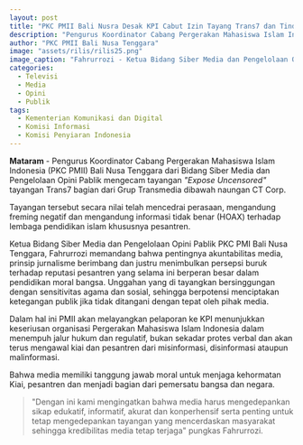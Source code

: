 ```yaml
---
layout: post
title: "PKC PMII Bali Nusra Desak KPI Cabut Izin Tayang Trans7 dan Tindak Tegas Oknum yang Terlibat"
description: "Pengurus Koordinator Cabang Pergerakan Mahasiswa Islam Indonesia (PKC PMII) Bali Nusa Tenggara dari Bidang Siber Media dan Pengelolaan Opini Pablik mengecam tayangan *"Expose Uncensored"* tayangan Trans7 bagian dari Grup Transmedia dibawah naungan CT Corp."
author: "PKC PMII Bali Nusa Tenggara"
image: "assets/rilis/rilis25.png"
image_caption: "Fahrurrozi - Ketua Bidang Siber Media dan Pengelolaan Opini Publik"
categories:
  - Televisi
  - Media
  - Opini
  - Publik
tags:
  - Kementerian Komunikasi dan Digital
  - Komisi Informasi
  - Komisi Penyiaran Indonesia
---
```



**Mataram** - Pengurus Koordinator Cabang Pergerakan Mahasiswa Islam Indonesia (PKC PMII) Bali Nusa Tenggara dari Bidang Siber Media dan Pengelolaan Opini Pablik mengecam tayangan *"Expose Uncensored"* tayangan Trans7 bagian dari Grup Transmedia dibawah naungan CT Corp.

Tayangan tersebut secara nilai telah mencedrai perasaan, mengandung freming negatif dan mengandung informasi tidak benar (HOAX) terhadap lembaga pendidikan islam khususnya pesantren.

Ketua Bidang Siber Media dan Pengelolaan Opini Pablik PKC PMI Bali Nusa Tenggara, Fahrurrozi memandang bahwa pentingnya akuntabilitas media, prinsip jurnalisme berimbang dan justru menimbulkan persepsi buruk terhadap reputasi pesantren yang selama ini berperan besar dalam pendidikan moral bangsa. Unggahan yang di tayangkan bersinggungan dengan sensitivitas agama dan sosial, sehingga berpotensi menciptakan ketegangan publik jika tidak ditangani dengan tepat oleh pihak media.

Dalam hal ini PMII akan melayangkan pelaporan ke KPI menunjukkan keseriusan organisasi Pergerakan Mahasiswa Islam Indonesia dalam menempuh jalur hukum dan regulatif, bukan sekadar protes verbal dan akan terus mengawal kiai dan pesantren dari misinformasi, disinformasi ataupun malinformasi.

Bahwa media memiliki tanggung jawab moral untuk menjaga kehormatan Kiai, pesantren dan menjadi bagian dari pemersatu bangsa dan negara.

>"Dengan ini kami mengingatkan bahwa media harus mengedepankan sikap edukatif, informatif, akurat dan konperhensif serta penting untuk tetap mengedepankan tayangan yang mencerdaskan masyarakat sehingga kredibilitas media tetap terjaga" pungkas Fahrurrozi.
